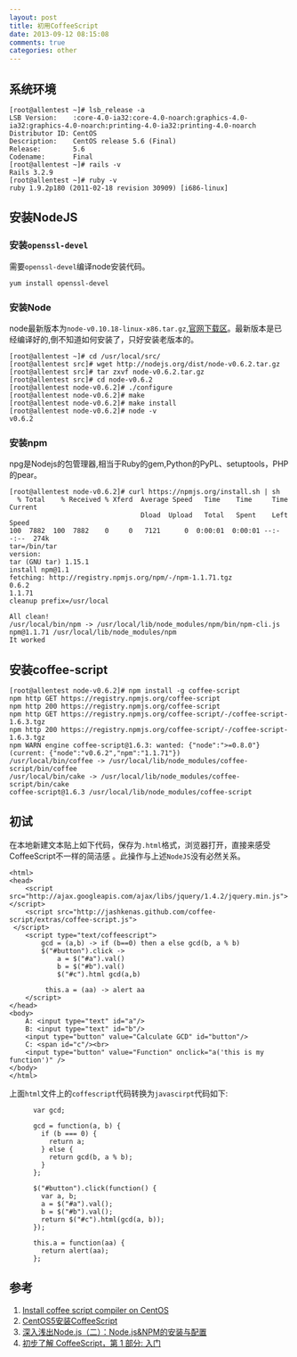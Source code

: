 ```yaml
---
layout: post
title: 初用CoffeeScript
date: 2013-09-12 08:15:08
comments: true
categories: other
---
```

## 系统环境

    [root@allentest ~]# lsb_release -a
    LSB Version:    :core-4.0-ia32:core-4.0-noarch:graphics-4.0-ia32:graphics-4.0-noarch:printing-4.0-ia32:printing-4.0-noarch
    Distributor ID: CentOS
    Description:    CentOS release 5.6 (Final)
    Release:        5.6
    Codename:       Final
    [root@allentest ~]# rails -v
    Rails 3.2.9
    [root@allentest ~]# ruby -v
    ruby 1.9.2p180 (2011-02-18 revision 30909) [i686-linux]

## 安装NodeJS

### 安装`openssl-devel`

需要`openssl-devel`编译node安装代码。

    yum install openssl-devel

### 安装Node

node最新版本为`node-v0.10.18-linux-x86.tar.gz`,[官网下载区](http://nodejs.org/download/)。最新版本是已经编译好的,倒不知道如何安装了，只好安装老版本的。

    [root@allentest ~]# cd /usr/local/src/
    [root@allentest src]# wget http://nodejs.org/dist/node-v0.6.2.tar.gz
    [root@allentest src]# tar zxvf node-v0.6.2.tar.gz
    [root@allentest src]# cd node-v0.6.2
    [root@allentest node-v0.6.2]# ./configure
    [root@allentest node-v0.6.2]# make
    [root@allentest node-v0.6.2]# make install
    [root@allentest node-v0.6.2]# node -v
    v0.6.2

### 安装npm

npg是Nodejs的包管理器,相当于Ruby的gem,Python的PyPL、setuptools，PHP的pear。

    [root@allentest node-v0.6.2]# curl https://npmjs.org/install.sh | sh
      % Total    % Received % Xferd  Average Speed   Time    Time     Time  Current
                                     Dload  Upload   Total   Spent    Left  Speed
    100  7882  100  7882    0     0   7121      0  0:00:01  0:00:01 --:--:--  274k
    tar=/bin/tar
    version:
    tar (GNU tar) 1.15.1
    install npm@1.1
    fetching: http://registry.npmjs.org/npm/-/npm-1.1.71.tgz
    0.6.2
    1.1.71
    cleanup prefix=/usr/local
    
    All clean!
    /usr/local/bin/npm -> /usr/local/lib/node_modules/npm/bin/npm-cli.js
    npm@1.1.71 /usr/local/lib/node_modules/npm
    It worked

## 安装coffee-script

    [root@allentest node-v0.6.2]# npm install -g coffee-script
    npm http GET https://registry.npmjs.org/coffee-script
    npm http 200 https://registry.npmjs.org/coffee-script
    npm http GET https://registry.npmjs.org/coffee-script/-/coffee-script-1.6.3.tgz
    npm http 200 https://registry.npmjs.org/coffee-script/-/coffee-script-1.6.3.tgz
    npm WARN engine coffee-script@1.6.3: wanted: {"node":">=0.8.0"} (current: {"node":"v0.6.2","npm":"1.1.71"})
    /usr/local/bin/coffee -> /usr/local/lib/node_modules/coffee-script/bin/coffee
    /usr/local/bin/cake -> /usr/local/lib/node_modules/coffee-script/bin/cake
    coffee-script@1.6.3 /usr/local/lib/node_modules/coffee-script

## 初试

在本地新建文本贴上如下代码，保存为`.html`格式，浏览器打开，直接来感受CoffeeScript不一样的简洁感 。此操作与上述`NodeJS`没有必然关系。

    <html>
    <head>
        <script src="http://ajax.googleapis.com/ajax/libs/jquery/1.4.2/jquery.min.js"></script>
        <script src="http://jashkenas.github.com/coffee-script/extras/coffee-script.js">
     </script>
        <script type="text/coffeescript">
            gcd = (a,b) -> if (b==0) then a else gcd(b, a % b)
            $("#button").click ->
                a = $("#a").val()
                b = $("#b").val()
                $("#c").html gcd(a,b)
             
             this.a = (aa) -> alert aa
        </script>
    </head>
    <body>
        A: <input type="text" id="a"/>
        B: <input type="text" id="b"/>
        <input type="button" value="Calculate GCD" id="button"/>
        C: <span id="c"/><br>
        <input type="button" value="Function" onclick="a('this is my function')" />
    </body>
    </html>

上面`html`文件上的`coffescript`代码转换为`javascirpt`代码如下:


          var gcd;
          
          gcd = function(a, b) {
            if (b === 0) {
              return a;
            } else {
              return gcd(b, a % b);
            }
          };
          
          $("#button").click(function() {
            var a, b;
            a = $("#a").val();
            b = $("#b").val();
            return $("#c").html(gcd(a, b));
          });
          
          this.a = function(aa) {
            return alert(aa);
          };

## 参考

1. [Install coffee script compiler on CentOS](https://gist.github.com/adrienbrault/1401812)
2. [CentOS5安装CoffeeScript](http://qiita.com/taka0125/items/405e8fd443f0e65700e6)
3. [深入浅出Node.js（二）：Node.js&NPM的安装与配置 ](http://www.infoq.com/cn/articles/nodejs-npm-install-config)
4. [初步了解 CoffeeScript，第 1 部分: 入门](http://blog.jobbole.com/29190/)
